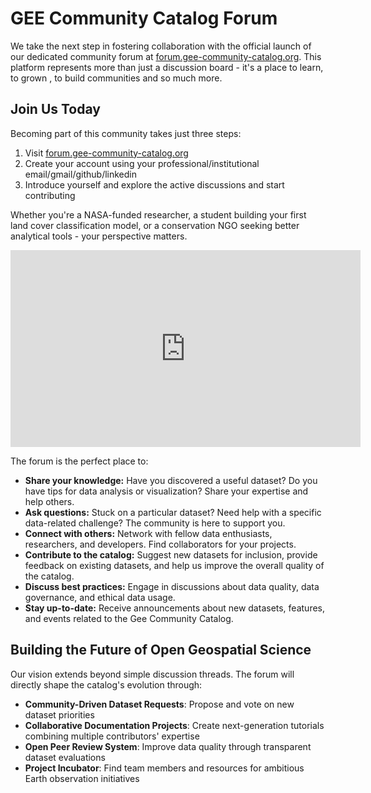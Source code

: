 # GEE Community Catalog Forum

We take the next step in fostering collaboration with the official launch of our dedicated community forum at [forum.gee-community-catalog.org](https://forum.gee-community-catalog.org). This platform represents more than just a discussion board - it's a place to learn, to grown , to build communities and so much more.

## Join Us Today

Becoming part of this community takes just three steps:

1. Visit [forum.gee-community-catalog.org](https://forum.gee-community-catalog.org)
2. Create your account using your professional/institutional email/gmail/github/linkedin
3. Introduce yourself and explore the active discussions and start contributing

Whether you're a NASA-funded researcher, a student building your first land cover classification model, or a conservation NGO seeking better analytical tools - your perspective matters.

<iframe width="560" height="315" src="https://www.youtube.com/embed/XUDZ4Ta6oGI?si=7xH1aL05yJm3aqfw" frameborder="0" allow="accelerometer; autoplay; encrypted-media; gyroscope; picture-in-picture" allowfullscreen></iframe>

The forum is the perfect place to:

*   **Share your knowledge:**  Have you discovered a useful dataset?  Do you have tips for data analysis or visualization? Share your expertise and help others.
*   **Ask questions:**  Stuck on a particular dataset?  Need help with a specific data-related challenge?  The community is here to support you.
*   **Connect with others:**  Network with fellow data enthusiasts, researchers, and developers. Find collaborators for your projects.
*   **Contribute to the catalog:**  Suggest new datasets for inclusion, provide feedback on existing datasets, and help us improve the overall quality of the catalog.
*   **Discuss best practices:**  Engage in discussions about data quality, data governance, and ethical data usage.
*   **Stay up-to-date:**  Receive announcements about new datasets, features, and events related to the Gee Community Catalog.

## Building the Future of Open Geospatial Science

Our vision extends beyond simple discussion threads. The forum will directly shape the catalog's evolution through:

- **Community-Driven Dataset Requests**: Propose and vote on new dataset priorities
- **Collaborative Documentation Projects**: Create next-generation tutorials combining multiple contributors' expertise
- **Open Peer Review System**: Improve data quality through transparent dataset evaluations
- **Project Incubator**: Find team members and resources for ambitious Earth observation initiatives
